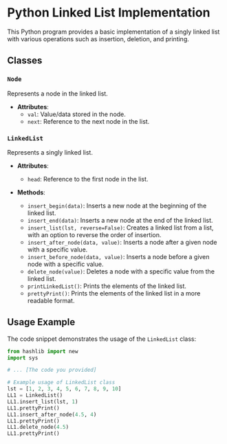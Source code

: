 # Python Linked List Implementation

This Python program provides a basic implementation of a singly linked list with various operations such as insertion, deletion, and printing.

## Classes

### `Node`

Represents a node in the linked list.

- **Attributes**:
  - `val`: Value/data stored in the node.
  - `next`: Reference to the next node in the list.

### `LinkedList`

Represents a singly linked list.

- **Attributes**:
  - `head`: Reference to the first node in the list.

- **Methods**:
  - `insert_begin(data)`: Inserts a new node at the beginning of the linked list.
  - `insert_end(data)`: Inserts a new node at the end of the linked list.
  - `insert_list(lst, reverse=False)`: Creates a linked list from a list, with an option to reverse the order of insertion.
  - `insert_after_node(data, value)`: Inserts a node after a given node with a specific value.
  - `insert_before_node(data, value)`: Inserts a node before a given node with a specific value.
  - `delete_node(value)`: Deletes a node with a specific value from the linked list.
  - `printLinkedList()`: Prints the elements of the linked list.
  - `prettyPrint()`: Prints the elements of the linked list in a more readable format.

## Usage Example

The code snippet demonstrates the usage of the `LinkedList` class:

```python
from hashlib import new
import sys

# ... [The code you provided]

# Example usage of LinkedList class
lst = [1, 2, 3, 4, 5, 6, 7, 8, 9, 10]
LL1 = LinkedList()
LL1.insert_list(lst, 1)
LL1.prettyPrint()
LL1.insert_after_node(4.5, 4)
LL1.prettyPrint()
LL1.delete_node(4.5)
LL1.prettyPrint()
